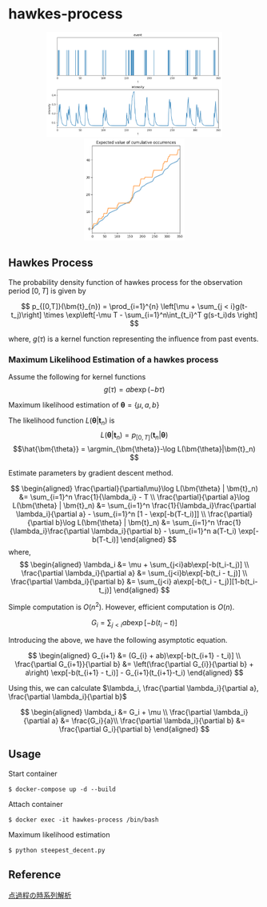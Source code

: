 # hawkes-process

<div align="center">
<img src="img/intensity.png" width="70%">
<img src="img/expected_occurrences.png" width="40%">
</div>

## Hawkes Process
The probability density function of hawkes process for the observation period $[0, T]$ is given by

$$ p_{[0,T]}(\bm{t}_{n}) = \prod_{i=1}^{n} \left[\mu + \sum_{j < i}g(t-t_j)\right] \times \exp\left[-\mu T -  \sum_{i=1}^n\int_{t_i}^T g(s-t_i)ds \right] $$

where, $g(\tau)$ is a kernel function representing the influence from past events.

### Maximum Likelihood Estimation of a hawkes process
Assume the following for kernel functions
$$g(\tau) = ab \exp(-b\tau)$$

Maximum likelihood estimation of $\bm{\theta} = \{\mu, a, b\}$

The likelihood function $L(\bm{\theta}|\bm{t}_n)$ is 
$$
L(\bm{\theta}|\bm{t}_n) = p_{[0,T]}(\bm{t}_n | \bm{\theta})
$$
$$\hat{\bm{\theta}} = \argmin_{\bm{\theta}}-\log L(\bm{\theta}|\bm{t}_n) $$

Estimate parameters by gradient descent method.

$$
\begin{aligned}
\frac{\partial}{\partial\mu}\log L(\bm{\theta} | \bm{t}_n) &= \sum_{i=1}^n \frac{1}{\lambda_i} - T 
\\
\frac{\partial}{\partial a}\log L(\bm{\theta} | \bm{t}_n) &= \sum_{i=1}^n \frac{1}{\lambda_i}\frac{\partial \lambda_i}{\partial a} - \sum_{i=1}^n [1 - \exp[-b(T-t_i)]]
\\
\frac{\partial}{\partial b}\log L(\bm{\theta} | \bm{t}_n) &= \sum_{i=1}^n \frac{1}{\lambda_i}\frac{\partial \lambda_i}{\partial b} - \sum_{i=1}^n a(T-t_i) \exp[-b(T-t_i)]
\end{aligned}
$$
where, 
$$
\begin{aligned}
\lambda_i &= \mu + \sum_{j<i}ab\exp[-b(t_i-t_j)]
\\
\frac{\partial \lambda_i}{\partial a} &= \sum_{j<i}b\exp[-b(t_i - t_j)]
\\
\frac{\partial \lambda_i}{\partial b} &= \sum_{j<i} a\exp[-b(t_i - t_j)][1-b(t_i-t_j)]
\end{aligned}
$$

Simple computation is $O(n^2)$. However, efficient computation is $O(n)$.

$$G_i = \sum_{j < i} ab\exp[-b(t_i - t)]$$

Introducing the above, we have the following asymptotic equation.

$$
\begin{aligned}
G_{i+1} &= (G_{i} + ab)\exp[-b(t_{i+1} - t_i)] 
\\
\frac{\partial G_{i+1}}{\partial b} &= \left(\frac{\partial G_{i}}{\partial b} + a\right) \exp[-b(t_{i+1} - t_i)] - G_{i+1}(t_{i+1}-t_i)
\end{aligned}
$$

Using this, we can calculate $\lambda_i, \frac{\partial \lambda_i}{\partial a}, \frac{\partial \lambda_i}{\partial b}$

$$
\begin{aligned}
\lambda_i &= G_i + \mu \\
\frac{\partial \lambda_i}{\partial a} &=  \frac{G_i}{a}\\
\frac{\partial \lambda_i}{\partial b} &= \frac{\partial G_i}{\partial b}
\end{aligned}
$$
## Usage
Start container
```
$ docker-compose up -d --build
```
Attach container
```
$ docker exec -it hawkes-process /bin/bash
```
Maximum likelihood estimation
```
$ python steepest_decent.py
```

## Reference
[点過程の時系列解析](https://www.kyoritsu-pub.co.jp/book/b10003181.html)
